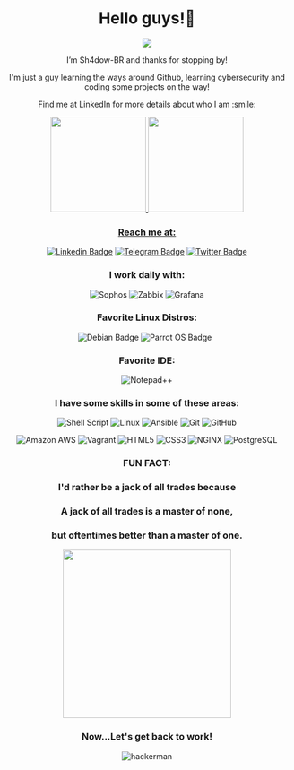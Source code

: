 <div align="center"> 

# Hello guys!👋

<p><img src="https://tenor.com/view/hello-bear-how-are-you-greetings-salutations-gif-5948601.gif"/></p>

<p>I’m Sh4dow-BR and thanks for stopping by!</p>

<p>I'm just a guy learning the ways around Github, learning cybersecurity and coding some projects on the way!</p>
<p>Find me at LinkedIn for more details about who I am :smile:</p>

<div>
  <a href="https:/https://github.com/Sh4dow-BR/">
  <img height="170cm" src="https://github-readme-stats.vercel.app/api?username=Sh4dow-BR&count_private=true&show_icons=true&theme=dark&hide_border=true&hide_rank=true"/>
  <img height="170cm" src="https://github-readme-stats.vercel.app/api/top-langs/?username=Sh4dow-BR&layout=compact&theme=dark&hide_border=true"/>
</div>

  
### Reach me at:

[![Linkedin Badge](https://img.shields.io/badge/-LinkedIn-black?style=for-the-badge&labelColor=1ca0f1&logo=Linkedin&logoColor=white&link=https://www.linkedin.com/in/falencarr/)](https://www.linkedin.com/in/falencarr/)
[![Telegram Badge](https://img.shields.io/badge/-Telegram-black?style=for-the-badge&labelColor=1ca0f1&logo=telegram&logoColor=white&link=https://telegram.me/Cyb3r_t3ach3r)](https://telegram.me/Cyb3r_t3ach3r)
[![Twitter Badge](https://img.shields.io/badge/-Twitter-black?style=for-the-badge&labelColor=1ca0f1&logo=twitter&logoColor=white&link=https://twitter.com/sh4dow__BR)](https://twitter.com/sh4dow__BR)


### I work daily with:

![Sophos](https://img.shields.io/badge/-Sophos-blue?style=for-the-badge&logo=sophos&logoColor=white)
![Zabbix](https://img.shields.io/badge/-Zabbix-red?style=for-the-badge&logo=zabbix&logoColor=white)
![Grafana](https://img.shields.io/badge/-Grafana-orange?style=for-the-badge&logo=grafana&logoColor=white)


### Favorite Linux Distros:

![Debian Badge](https://img.shields.io/badge/Debian-A81D33?style=for-the-badge&logo=debian&logoColor=white)
![Parrot OS Badge](https://img.shields.io/badge/Parrot_OS-blue?style=for-the-badge&logo=parrot&logoColor=white)
![]()
![]()


### Favorite IDE:
![Notepad++](https://img.shields.io/badge/Notepad++-90E59A.svg?style=for-the-badge&logo=notepad%2B%2B&logoColor=black)

  
### I have some skills in some of these areas:

![Shell Script](https://img.shields.io/badge/-Shell%20Script-brown?style=for-the-badge&logo=shell&logoColor=white)
![Linux](https://img.shields.io/badge/-Linux-16C60C?style=for-the-badge&logo=linux&logoColor=white)
![Ansible](https://img.shields.io/badge/-Ansible-grey?style=for-the-badge&logo=ansible&logoColor=white)
![Git](https://img.shields.io/badge/-Git-F1502F?style=for-the-badge&logo=git&logoColor=white)
![GitHub](https://img.shields.io/badge/-GitHub-lightgrey?style=for-the-badge&logo=github&logoColor=black)

<p></p>

![Amazon AWS](https://img.shields.io/badge/Amazon_AWS-FF9900?style=for-the-badge&logo=amazonaws&logoColor=white)
![Vagrant](https://img.shields.io/badge/-Vagrant-blue?style=for-the-badge&logo=vagrant&logoColor=white)
![HTML5](https://img.shields.io/badge/HTML5-E34F26?style=for-the-badge&logo=html5&logoColor=white)
![CSS3](https://img.shields.io/badge/CSS3-1572B6?style=for-the-badge&logo=css3&logoColor=white)
![NGINX](https://img.shields.io/badge/Nginx-009639?style=for-the-badge&logo=nginx&logoColor=white)
![PostgreSQL](https://img.shields.io/badge/PostgreSQL-316192?style=for-the-badge&logo=postgresql&logoColor=white)

### FUN FACT:
### I'd rather be a jack of all trades because
### A jack of all trades is a master of none, 
### but oftentimes better than a master of one.

<img src="https://user-images.githubusercontent.com/108578555/181788572-a1a25b4b-4842-4329-b2da-e1d297953001.gif" width="300">


### Now...Let's get back to work!
  
![hackerman](https://user-images.githubusercontent.com/108578555/179306285-a995a1ca-e19f-4cea-9c69-215b798c0ec4.gif)
</div>
